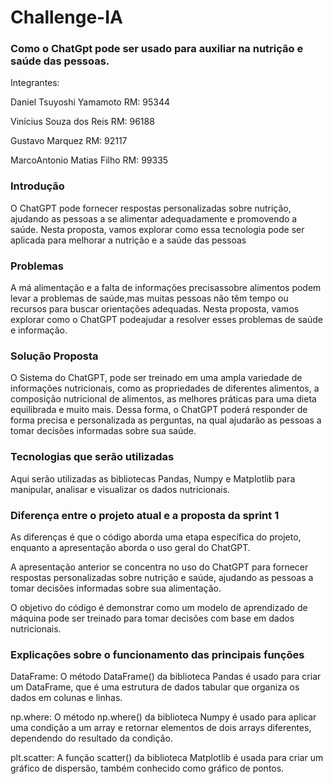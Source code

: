 # Challenge-IA

### Como o ChatGpt pode ser usado para auxiliar na nutrição e saúde das pessoas.

Integrantes:

Daniel Tsuyoshi Yamamoto	RM: 95344

Vinícius Souza dos Reis		RM: 96188

Gustavo Marquez			RM: 92117

MarcoAntonio Matias Filho	RM: 99335

### Introdução
O ChatGPT pode fornecer respostas personalizadas sobre nutrição, ajudando as pessoas a se alimentar adequadamente e promovendo a saúde. Nesta proposta, vamos explorar como essa tecnologia pode ser aplicada para melhorar a nutrição e a saúde das pessoas

### Problemas
A má alimentação e a falta de informações precisassobre alimentos podem levar a problemas de saúde,mas muitas pessoas não têm tempo ou recursos para buscar orientações adequadas. Nesta proposta, vamos explorar como o ChatGPT podeajudar a resolver esses problemas de saúde e informação.

### Solução Proposta
O Sistema do ChatGPT, pode ser treinado em uma ampla variedade de informações nutricionais, como as propriedades de diferentes alimentos, a composição nutricional de alimentos, as melhores práticas para uma dieta equilibrada e muito mais. Dessa forma, o ChatGPT poderá responder de forma precisa e personalizada as perguntas, na qual ajudarão as pessoas a tomar decisões informadas sobre sua saúde.

### Tecnologias que serão utilizadas
Aqui serão utilizadas as bibliotecas Pandas, Numpy e Matplotlib para manipular, analisar e visualizar os dados nutricionais.

### Diferença entre o projeto atual e a proposta da sprint 1 
As diferenças é que o código aborda uma etapa específica do projeto, enquanto a apresentação aborda o uso geral do ChatGPT.

A apresentação anterior se concentra no uso do ChatGPT para fornecer respostas personalizadas sobre nutrição e saúde, ajudando as pessoas a tomar decisões informadas sobre sua alimentação.

O objetivo do código é demonstrar como um modelo de aprendizado de máquina pode ser treinado para tomar decisões com base em dados nutricionais.

### Explicações sobre o funcionamento das principais funções
DataFrame: O método DataFrame() da biblioteca Pandas é usado para criar um DataFrame, que é uma estrutura de dados tabular que organiza os dados em colunas e linhas.

np.where: O método np.where() da biblioteca Numpy é usado para aplicar uma condição a um array e retornar elementos de dois arrays diferentes, dependendo do resultado da condição.

plt.scatter:
A função scatter() da biblioteca Matplotlib é usada para criar um gráfico de dispersão, também conhecido como gráfico de pontos.
